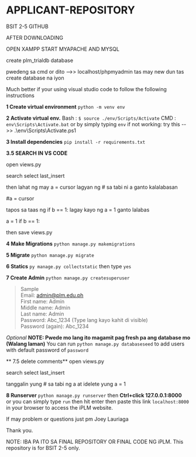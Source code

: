 # APPLICANT-REPOSITORY
BSIT 2-5 GITHUB

AFTER DOWNLOADING

OPEN XAMPP
START MYAPACHE AND MYSQL

create plm_trialdb database 

pwedeng sa cmd or dito -->> localhost/phpmyadmin tas may new dun tas create database na iyon

Much better if your using visual studio code to follow the following instructions

**1 Create virtual environment**
`python -m venv env`

**2 Activate virtual env.**
Bash : `$ source ./env/Scripts/Activate`
CMD : `env\Scripts\Activate.bat` or by simply typing `env`
if not working:
try this -->>  .\env\Scripts\Activate.ps1


**3 Install dependencies**
`pip install -r requirements.txt`

**3.5 SEARCH IN VS CODE**

open views.py 

search select last_insert

then lahat ng may a = cursor lagyan ng # sa tabi ni a
ganto kalalabasan

#a = cursor

tapos sa taas ng if b == 1: lagay kayo ng a = 1
ganto lalabas

a = 1
if b == 1:

then save views.py


**4 Make Migrations**
`python manage.py makemigrations`

**5 Migrate**
`python manage.py migrate`

**6 Statics**
`py manage.py collectstatic` then type `yes`

**7 Create Admin**
`python manage.py createsuperuser`

> Sample <br>
> Email: admin@plm.edu.ph <br>
> First name: Admin <br>
> Middle name: Admin <br>
> Last name: Admin <br>
> Password: Abc_1234 (Type lang kayo kahit di visible) <br>
> Password (again): Abc_1234 <br>

_Optional_
**NOTE: Pwede mo lang ito magamit pag fresh pa ang database mo (Walang laman)**
You can run `python manage.py databaseseed` to add users with default password of `password`

** 7.5 delete comments**
open views.py 

search select last_insert

tanggalin yung # sa tabi ng a at idelete yung a = 1

**8 Runserver**
`python manage.py runserver` then **Ctrl+click 127.0.0.1:8000**
<br> or you can simply type `run` then hit enter then paste this link `localhost:8000` in your browser to access the iPLM website.

If may problem or questions just pm Joey Lauriaga

Thank you. 


NOTE: IBA PA ITO SA FINAL REPOSITORY OR FINAL CODE NG iPLM. This repository is for BSIT 2-5 only.
